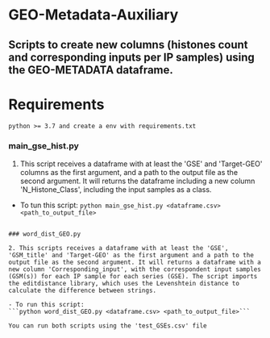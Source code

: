 # GEO-Metadata-Auxiliary

## Scripts to create new columns (histones count and corresponding inputs per IP samples) using the GEO-METADATA dataframe.

# Requirements

```python >= 3.7 and create a env with requirements.txt```

### main_gse_hist.py

1. This script receives a dataframe with at least the 'GSE' and 'Target-GEO' columns as the first argument, and a path to the output file as the second argument. It will returns the dataframe including a new column 'N_Histone_Class',
including the input samples as a class.

- To tun this script:
```python main_gse_hist.py <dataframe.csv> <path_to_output_file>```
```

### word_dist_GEO.py

2. This scripts receives a dataframe with at least the 'GSE', 'GSM_title' and 'Target-GEO' as the first argument and a path to the output file as the second argument. It will returns a dataframe with a new column 'Corresponding_input', with the correspondent input samples (GSM(s)) for each IP sample for each series (GSE). The script imports the editdistance library, which uses the Levenshtein distance to calculate the difference between strings. 

- To run this script:
```python word_dist_GEO.py <dataframe.csv> <path_to_output_file>```

You can run both scripts using the 'test_GSEs.csv' file

